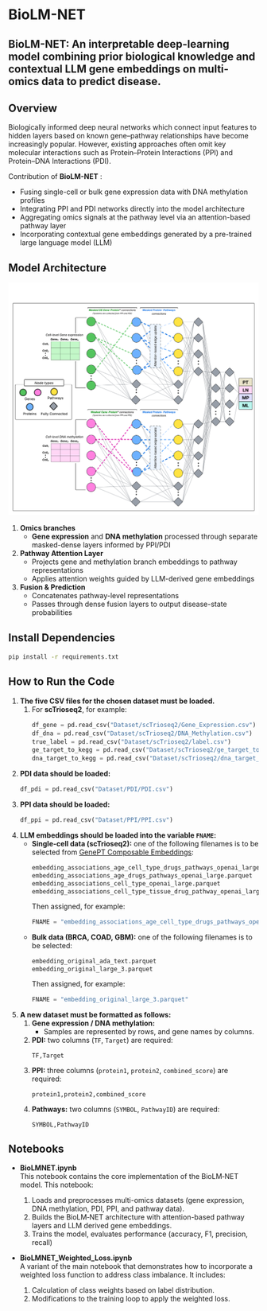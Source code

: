 # **BioLM-NET**  
## BioLM-NET: An interpretable deep-learning model combining prior biological knowledge and contextual LLM gene embeddings on multi-omics data to predict disease.


## Overview
Biologically informed deep neural networks which connect input features to hidden layers based on known gene–pathway relationships have become increasingly popular. However, existing approaches often omit key molecular interactions such as Protein–Protein Interactions (PPI) and Protein–DNA Interactions (PDI).

Contribution of **BioLM-NET** :
- Fusing single-cell or bulk gene expression data with DNA methylation profiles
- Integrating PPI and PDI networks directly into the model architecture
- Aggregating omics signals at the pathway level via an attention-based pathway layer
- Incorporating contextual gene embeddings generated by a pre-trained large language model (LLM)

##  Model Architecture
<p align="center">
  <img 
    src="images/BioLM-NET Final Architecture.png" 
    alt="BioLM-NET final architecture" 
    width="800" 
  >
</p>

1. **Omics branches**  
   - **Gene expression** and **DNA methylation** processed through separate masked-dense layers informed by PPI/PDI  
2. **Pathway Attention Layer**  
   - Projects gene and methylation branch embeddings to pathway representations  
   - Applies attention weights guided by LLM-derived gene embeddings  
3. **Fusion & Prediction**  
   - Concatenates pathway-level representations  
   - Passes through dense fusion layers to output disease-state probabilities
## Install Dependencies

```bash
pip install -r requirements.txt
```

## How to Run the Code

1. **The five CSV files for the chosen dataset must be loaded.**  
   1. For **scTrioseq2**, for example:  
      ```python
      df_gene = pd.read_csv("Dataset/scTrioseq2/Gene_Expression.csv")
      df_dna = pd.read_csv("Dataset/scTrioseq2/DNA_Methylation.csv")
      true_label = pd.read_csv("Dataset/scTrioseq2/label.csv")
      ge_target_to_kegg = pd.read_csv("Dataset/scTrioseq2/ge_target_to_KEGG_significant.csv")
      dna_target_to_kegg = pd.read_csv("Dataset/scTrioseq2/dna_target_to_KEGG_significant.csv")
      ```
2. **PDI data should be loaded:**  
   ```python
   df_pdi = pd.read_csv("Dataset/PDI/PDI.csv")
   ```
3. **PPI data should be loaded:**  
   ```python
   df_ppi = pd.read_csv("Dataset/PPI/PPI.csv")
   ```
4. **LLM embeddings should be loaded into the variable `FNAME`:**  
   - **Single-cell data (scTrioseq2):** one of the following filenames is to be selected from [GenePT Composable Embeddings](https://huggingface.co/honicky/genept-composable-embeddings):  
     ```text
     embedding_associations_age_cell_type_drugs_pathways_openai_large.parquet
     embedding_associations_age_drugs_pathways_openai_large.parquet
     embedding_associations_cell_type_openai_large.parquet
     embedding_associations_cell_type_tissue_drug_pathway_openai_large.parquet
     ```  
     Then assigned, for example:  
     ```python
     FNAME = "embedding_associations_age_cell_type_drugs_pathways_openai_large.parquet"
     ```
   - **Bulk data (BRCA, COAD, GBM):** one of the following filenames is to be selected:  
     ```text
     embedding_original_ada_text.parquet
     embedding_original_large_3.parquet
     ```  
     Then assigned, for example:  
     ```python
     FNAME = "embedding_original_large_3.parquet"
     ```
5. **A new dataset must be formatted as follows:**  
   1. **Gene expression / DNA methylation:**  
      - Samples are represented by rows, and gene names by columns.  
   2. **PDI:** two columns (`TF`, `Target`) are required:  
      ```csv
      TF,Target
      ```  
   3. **PPI:** three columns (`protein1`, `protein2`, `combined_score`) are required:  
      ```csv
      protein1,protein2,combined_score
      ```  
   4. **Pathways:** two columns (`SYMBOL`, `PathwayID`) are required:  
      ```csv
      SYMBOL,PathwayID
      ```  

## Notebooks

- **BioLMNET.ipynb**  
  This notebook contains the core implementation of the BioLM‑NET model. This notebook:  
  1. Loads and preprocesses multi-omics datasets (gene expression, DNA methylation, PDI, PPI, and pathway data).  
  2. Builds the BioLM‑NET architecture with attention-based pathway layers and LLM derived gene embeddings.  
  3. Trains the model, evaluates performance (accuracy, F1, precision, recall) 

- **BioLMNET_Weighted_Loss.ipynb**  
  A variant of the main notebook that demonstrates how to incorporate a weighted loss function to address class imbalance. It includes:  
  1. Calculation of class weights based on label distribution.  
  2. Modifications to the training loop to apply the weighted loss. 
